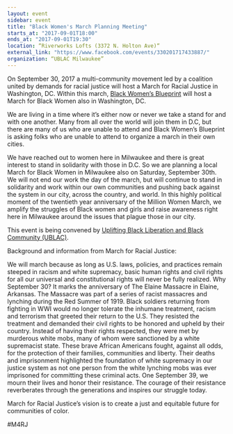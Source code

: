 ```yaml
---
layout: event
sidebar: event
title: "Black Women's March Planning Meeting"
starts_at: "2017-09-01T18:00"
ends_at: "2017-09-01T19:30"
location: “Riverworks Lofts (3372 N. Holton Ave)“
external_link: "https://www.facebook.com/events/330201717433887/"
organization: “UBLAC Milwaukee”
---
```


On September 30, 2017 a multi-community movement led by a coalition united by demands for racial justice will host a March for Racial Justice in Washington, DC. Within this march, [Black Women’s Blueprint](http://www.blackwomensblueprint.org) will host a March for Black Women also in Washington, DC. 

We are living in a time where it’s either now or never we take a stand for and with one another. Many from all over the world will join them in D.C, but there are many of us who are unable to attend and Black Women’s Blueprint is asking folks who are unable to attend to organize a march in their own cities. 

We have reached out to women here in Milwaukee and there is great interest to stand in solidarity with those in D.C. So we are planning a local March for Black Women in Milwaukee also on Saturday, September 30th. We will not end our work the day of the march, but will continue to stand in solidarity and work within our own communities and pushing back against the system in our city, across the country, and world. In this highly political moment of the twentieth year anniversary of the Million Women March, we amplify the struggles of Black women and girls and raise awareness right here in Milwaukee around the issues that plague those in our city. 

This event is being convened by [Uplifting Black Liberation and Black Community (UBLAC)](https://www.facebook.com/UBLACMKE/).

Background and information from March for Racial Justice: 

We will march because as long as U.S. laws, policies, and practices remain steeped in racism and white supremacy, basic human rights and civil rights for all our universal and constitutional rights will never be fully realized. Why September 30? It marks the anniversary of The Elaine Massacre in Elaine, Arkansas. The Massacre was part of a series of racist massacres and lynching during the Red Summer of 1919. Black soldiers returning from fighting in WWI would no longer tolerate the inhumane treatment, racism and terrorism that greeted their return to the U.S. They resisted the treatment and demanded their civil rights to be honored and upheld by their country. Instead of having their rights respected, they were met by murderous white mobs, many of whom were sanctioned by a white supremacist state. These brave African Americans fought, against all odds, for the protection of their families, communities and liberty. Their deaths and imprisonment highlighted the foundation of white supremacy in our justice system as not one person from the white lynching mobs was ever imprisoned for committing these criminal acts. One September 39, we mourn their lives and honor their resistance. The courage of their resistance reverberates through the generations and inspires our struggle today. 

March for Racial Justice’s vision is to create a just and equitable future for communities of color. 

#M4RJ
